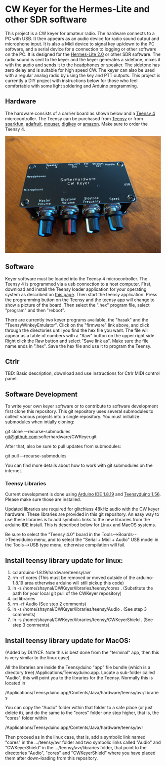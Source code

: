 # CW Keyer for the Hermes-Lite and other SDR software

This project is a CW keyer for amateur radio. The hardware connects to a PC with USB. It then appears as an audio device for radio sound output and microphone input. It is also a Midi device to signal key up/down to the PC software, and a serial device for a connection to logging or other software on the PC. It is designed for the [Hermes-Lite 2.0](http://www.hermeslite.com/) or other SDR software. The radio sound is sent to the keyer and the keyer generates a sidetone, mixes it with the audio and sends it to the headphones or speaker. The sidetone has zero delay and is suitable for high speed CW. The keyer can also be used with a regular analog radio by using the key and PTT outputs. This project is currently a DIY project with instructions below for those who feel comfortable with some light soldering and Arduino programming.

## Hardware

The hardware consists of a carrier board as shown below and a [Teensy 4](https://www.pjrc.com/teensy/) microcontroller.
The Teensy can be purchased from [Teensy](https://www.pjrc.com/store/teensy40.html) or from [sparkfun](https://www.sparkfun.com/), [adafruit](https://www.adafruit.com/), [mouser](https://www.mouser.com/), [digikey](https://www.digikey.com/) or [amazon](https://www.amazon.com/). Make sure to order the Teensy 4.

![SofterHardwareCWKeyer](./pictures/softerhardware_cwkeyer.jpg)

## Software

Keyer software must be loaded into the Teensy 4 microcontroller. The Teensy 4 is programmed via a usb connection to a host computer. First, download and install the Teensy loader application for your operating system as described on [this page](https://www.pjrc.com/teensy/loader.html). Then start the teensy application. Press the programming button on the Teensy and the teensy app will change to show a picture of the board. Then select the ".hex" program file, select "program" and then "reboot".


There are currently two keyer programs available, the "hasak" and the "TeensyWinkeyEmulator". Click on the "firmware" link above, and click through the directories until you find the hex file you want. The file will appear as a table of numbers with a "Raw" button on the upper right side. Right click the Raw button and select "Save link as". Make sure the file name ends in ".hex". Save the hex file and use it to program the Teensy.


## Ctrlr

TBD: Basic description, download and use instructions for Ctrlr MIDI control panel.

## Software Development

To write your own keyer software or to contribute to software development first clone this repository.
This git repository uses several submodules to collect various projects into a single repository. You must initialize submodules when intially cloning:

git clone --recurse-submodules git@github.com:softerhardware/CWKeyer.git

After that, also be sure to pull updates from submodules:

git pull --recurse-submodules

You can find more details about how to work with git submodules on the internet.

### Teensy Libraries

Current development is done using [Arduino IDE 1.8.19](https://www.arduino.cc/en/software) and [Teensyduino 1.56](https://www.pjrc.com/teensy/td_download.html). Please make sure those are installed.

Updated libraries are required for glitchless 48kHz audio with the CW keyer hardware. These libraries are provided in this git repository. An easy way to use these libraries is to add symbolic links to the new libraries from the arduino IDE install. This is described below for Linux and MacOS systems.

Be sure to select the "Teensy 4.0" board in the Tools-->Boards-->Teensiduino menu, and to select the "Serial + Midi + Audio" USB model in the Tools-->USB type menu,
otherwise compilation will fail.

Install teensy  library update for linux:
-----------------------------------------

 1. cd arduino-1.8.19/hardware/teensy/avr
 2. rm -rf cores   (This must be removed or moved outside of the arduino-1.8.19 area otherwise arduino will still pickup this code)
 3. ln -s /home/shaynal/CWKeyer/libraries/teensy/cores .   (Substitute the path for your local git pull of the CWKeyer repository)
 4. cd libraries
 5. rm -rf Audio   (See step 2 comments)
 6. ln -s /home/shaynal/CWKeyer/libraries/teensy/Audio .   (See step 3 comments)
 7. ln -s /home/shaynal/CWKeyer/libraries/teensy/CWKeyerShield .   (See step 3 comments)

Install teensy library update for MacOS:
----------------------------------------

(Added by DL1YCF. Note this is best done from the "terminal" app, then this is very similar to the
linux case).

All the libraries are inside the Teensyduino "app" file bundle (which is a directory tree)
/Applications/Teensyduino.app. Locate a sub-folder called "Audio", this will point you to
the libraries for the Teensy. Normally this is located in

/Applications/Teensyduino.app/Contents/Java/hardware/teensy/avr/libraries

You can copy the "Audio" folder within that folder to a safe place (or just delete it),
and do the same to the "cores" folder one step higher, that is, the "cores" folder within

/Applications/Teensyduino.app/Contents/Java/hardware/teensy/avr

Then proceed as in the linux case, that is, add a symbolic link named "cores" in the .../teensy/avr
folder and two symbolic links called "Audio" and "CWKeyerShield" in the
.../teensy/avr/libraries folder, that point to the directories "Audio", "cores" and
"CWKeyerShield" where you have placed them after down-loading from this repository.




